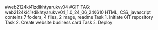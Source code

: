
#web2124ki41zdikhtyarukvv04 
#GIT TAG: web2124ki41zdikhtyarukvv04_1.0_24_06_240610
HTML, CSS, javascript 
conteins 7 folders, 4 files, 2 image, readme
Task 1. Initiate GIT repository 
Task 2. Create website business card 
Task 3. Deploy
